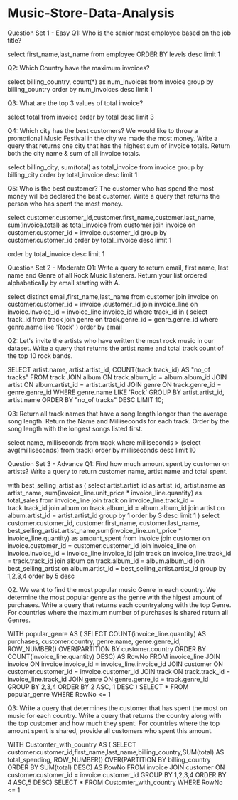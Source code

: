 # Music-Store-Data-Analysis
Question Set 1 - Easy
Q1: Who is the senior most employee based on the job title?

select first_name,last_name
from employee
ORDER BY levels desc
limit 1

Q2: Which Country have the maximum invoices?

select billing_country, count(*) as num_invoices
from invoice
group by billing_country
order by num_invoices desc
limit 1

Q3: What are the top 3 values of total invoice?

select total 
from invoice
order by total desc
limit 3

Q4: Which city has the best customers? We would like to throw a 
promotional Music Festival in the city we made the most money. Write
a query that returns one city that has the highest sum of invoice 
totals. Return both the city name & sum of all invoice totals.

select billing_city, sum(total) as total_invoice
from invoice
group by billing_city
order by total_invoice desc
limit 1

Q5: Who is the best customer? The customer who has spend the most 
money will be declared the best customer. Write a query that returns
the person who has spent the most money.

select customer.customer_id,customer.first_name,customer.last_name,
sum(invoice.total) as total_invoice
from customer
join invoice on customer.customer_id = invoice.customer_id
group by customer.customer_id
order by total_invoice desc
limit 1

order by total_invoice desc
limit 1

Question Set 2 - Moderate
Q1: Write a query to return email, first name, last name and 
Genre of all Rock Music listeners. Return your list ordered 
alphabetically by email starting with A.

select distinct email,first_name,last_name 
from customer
join invoice on customer.customer_id = invoice .customer_id
join invoice_line on invoice.invoice_id = invoice_line.invoice_id
where track_id in (
	select track_id from track
	join genre on track.genre_id = genre.genre_id
	where genre.name like 'Rock'
)
order by email

Q2: Let's invite the artists who have written the most rock music 
in our dataset. Write a query that returns the artist name and total
track count of the top 10 rock bands.


SELECT artist.name, artist.artist_id, 
COUNT(track.track_id) AS "no_of tracks"
FROM track
JOIN album ON track.album_id = album.album_id
JOIN artist ON album.artist_id = artist.artist_id
JOIN genre ON track.genre_id = genre.genre_id
WHERE genre.name LIKE 'Rock'
GROUP BY artist.artist_id, artist.name
ORDER BY "no_of tracks" DESC
LIMIT 10;

Q3: Return all track names that have a song length longer than the
average song length. Return the Name and Milliseconds for each track.
Order by the song length with the longest songs listed first.

select name, milliseconds
from track
where milliseconds > (select avg(milliseconds) from track)
order by milliseconds desc
limit 10

Question Set 3 - Advance
Q1: Find how much amount spent by customer on artists? Write a query 
to return customer name, artist name and total spent.

with best_selling_artist as ( 
	select artist.artist_id as artist_id, artist.name as artist_name,
	sum(invoice_line.unit_price * invoice_line.quantity) as total_sales
	from invoice_line
	join track on invoice_line.track_id = track.track_id
	join album on track.album_id = album.album_id
	join artist on album.artist_id = artist.artist_id
	group by 1
	order by 3 desc
	limit 1
)
select customer.customer_id, customer.first_name, customer.last_name,
best_selling_artist.artist_name,sum(invoice_line.unit_price * invoice_line.quantity) 
as amount_spent
from invoice
join customer on invoice.customer_id = customer.customer_id
join invoice_line on invoice.invoice_id = invoice_line.invoice_id
join track on invoice_line.track_id = track.track_id
join album on track.album_id = album.album_id
join best_selling_artist on album.artist_id = best_selling_artist.artist_id
group by 1,2,3,4
order by 5 desc

Q2. We want to find the most popular music Genre in each country.
We determine the most popular genre as the genre with the higest amount of purchases.
Write a query that returns each countryalong with the top Genre. For countries where the maximum 
number of purchases is shared return all Genres.

WITH popular_genre AS 
(
    SELECT COUNT(invoice_line.quantity) AS purchases, customer.country, genre.name, genre.genre_id, 
	ROW_NUMBER() OVER(PARTITION BY customer.country ORDER BY COUNT(invoice_line.quantity) DESC) AS RowNo 
    FROM invoice_line 
	JOIN invoice ON invoice.invoice_id = invoice_line.invoice_id
	JOIN customer ON customer.customer_id = invoice.customer_id
	JOIN track ON track.track_id = invoice_line.track_id
	JOIN genre ON genre.genre_id = track.genre_id
	GROUP BY 2,3,4
	ORDER BY 2 ASC, 1 DESC
)
SELECT * FROM popular_genre WHERE RowNo <= 1

Q3: Write a query that determines the customer that has spent the most on music for each country. 
Write a query that returns the country along with the top customer and how much they spent. 
For countries where the top amount spent is shared, provide all customers who spent this amount.

WITH Customter_with_country AS (
		SELECT customer.customer_id,first_name,last_name,billing_country,SUM(total) AS total_spending,
	    ROW_NUMBER() OVER(PARTITION BY billing_country ORDER BY SUM(total) DESC) AS RowNo 
		FROM invoice
		JOIN customer ON customer.customer_id = invoice.customer_id
		GROUP BY 1,2,3,4
		ORDER BY 4 ASC,5 DESC)
SELECT * FROM Customter_with_country WHERE RowNo <= 1
